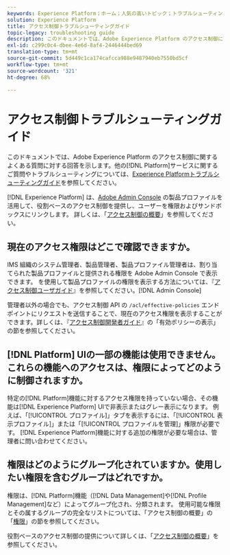 ```yaml
---
keywords: Experience Platform；ホーム；人気の高いトピック；トラブルシューティング；アクセス制御
solution: Experience Platform
title: アクセス制御トラブルシューティングガイド
topic-legacy: troubleshooting guide
description: このドキュメントでは、Adobe Experience Platform のアクセス制御に関するよくある質問に対する回答を示します。
exl-id: c299c0c4-dbee-4e6d-8af4-2446444bed69
translation-type: tm+mt
source-git-commit: 5d449c1ca174cafcca988e9487940eb7550bd5cf
workflow-type: tm+mt
source-wordcount: '321'
ht-degree: 68%

---
```


# アクセス制御トラブルシューティングガイド

このドキュメントでは、Adobe Experience Platform のアクセス制御に関するよくある質問に対する回答を示します。他の[!DNL Platform]サービスに関するご質問やトラブルシューティングについては、[Experience Platformトラブルシューティングガイド](../landing/troubleshooting.md)を参照してください。

[!DNL Experience Platform] は、[Adobe Admin Console](http://adminconsole.adobe.com) の製品プロファイルを活用して、役割ベースのアクセス制御を提供し、ユーザーを権限およびサンドボックスにリンクします。  詳しくは、「[アクセス制御の概要](home.md)」を参照してください。

## 現在のアクセス権限はどこで確認できますか。

IMS 組織のシステム管理者、製品管理者、製品プロファイル管理者は、割り当てられた製品プロファイルと提供される権限を Adobe Admin Console で表示できます。 を使用して製品プロファイルの権限を表示する方法については、『[アクセス制御ユーザガイド](./ui/overview.md)』を参照してください。[!DNL Admin Console]

管理者以外の場合でも、アクセス制御 API の `/acl/effective-policies` エンドポイントにリクエストを送信することで、現在のアクセス権限を表示することができます。詳しくは、『[アクセス制御開発者ガイド](./api/effective-policies.md)』の「有効ポリシーの表示」の節を参照してください。

## [!DNL Platform] UIの一部の機能は使用できません。 これらの機能へのアクセスは、権限によってどのように制御されますか。

特定の[!DNL Platform]機能に対するアクセス権限を持っていない場合、その機能は[!DNL Experience Platform] UIで非表示またはグレー表示になります。 例えば、「[!UICONTROL プロファイル]」タブを表示するには、「[!UICONTROL 表示プロファイル]」または「[!UICONTROL プロファイルを管理]」権限が必要です。 [!DNL Experience Platform]機能に対する追加の権限が必要な場合は、管理者に問い合わせてください。

## 権限はどのようにグループ化されていますか。使用したい権限を含むグループはどれですか。

権限は、[!DNL Platform]機能（[!DNL Data Management]や[!DNL Profile Management]など）によってグループ化され、分類されます。 使用可能な権限とその属するグループの完全なリストについては、「アクセス制御の概要」の「[権限](home.md#permissions)」の節を参照してください。

役割ベースのアクセス制御の提供について詳しくは、「[アクセス制御の概要](home.md)」を参照してください。
